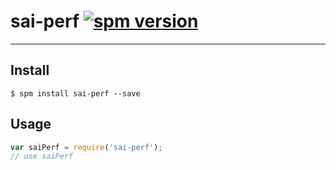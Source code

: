 # sai-perf [![spm version](http://spmjs.io/badge/sai-perf)](http://spmjs.io/package/sai-perf)

---



## Install

```
$ spm install sai-perf --save
```

## Usage

```js
var saiPerf = require('sai-perf');
// use saiPerf
```
